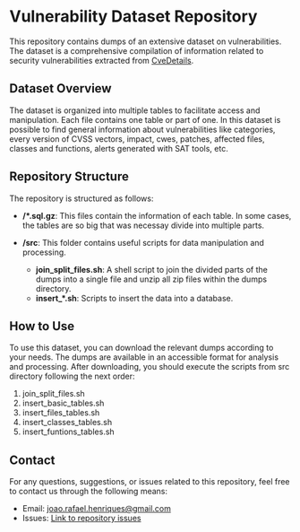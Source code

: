 # Vulnerability Dataset Repository

This repository contains dumps of an extensive dataset on vulnerabilities. The dataset is a comprehensive compilation of information related to security vulnerabilities extracted from [CveDetails](https://www.cvedetails.com).

## Dataset Overview

The dataset is organized into multiple tables to facilitate access and manipulation. Each file contains one table or part of one. In this dataset is possible to find general information about vulnerabilities like categories, every version of CVSS vectors, impact, cwes, patches, affected files, classes and functions, alerts generated with SAT tools, etc. 

## Repository Structure

The repository is structured as follows:

- **/\*.sql.gz**: This files contain the information of each table. In some cases, the tables are so big that was necessay divide into multiple parts.

- **/src**: This folder contains useful scripts for data manipulation and processing.
  - **join_split_files.sh**: A shell script to join the divided parts of the dumps into a single file and unzip all zip files within the dumps directory.
  - **insert_\*.sh**: Scripts to insert the data into a database. 

## How to Use

To use this dataset, you can download the relevant dumps according to your needs. The dumps are available in an accessible format for analysis and processing. After downloading, you should execute the scripts from src directory following the next order:
1. join_split_files.sh
2. insert_basic_tables.sh
3. insert_files_tables.sh
4. insert_classes_tables.sh
5. insert_funtions_tables.sh

## Contact

For any questions, suggestions, or issues related to this repository, feel free to contact us through the following means:

- Email: [joao.rafael.henriques@gmail.com](mailto:joao.rafael.henriques@gmail.com)
- Issues: [Link to repository issues](https://github.com/JoaoRafaelHenriques/CVEDetailsScrapeDataset/issues)

